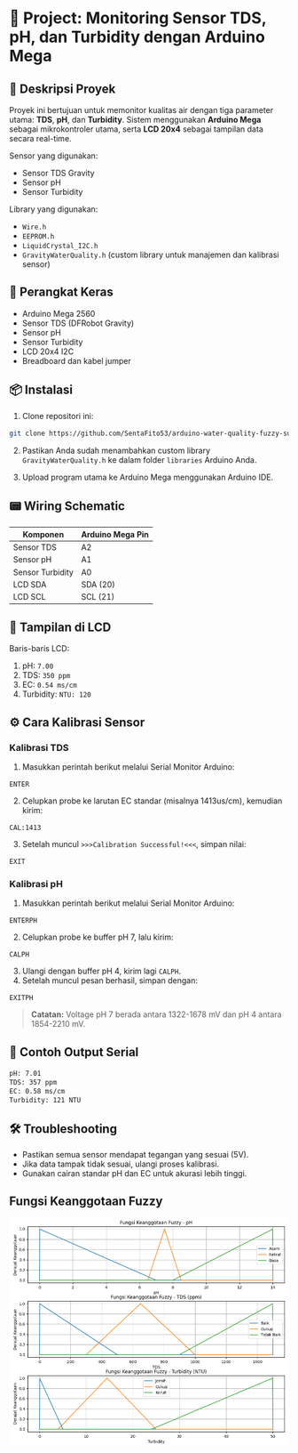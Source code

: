 # 📘 Project: Monitoring Sensor TDS, pH, dan Turbidity dengan Arduino Mega

## 🧾 Deskripsi Proyek

Proyek ini bertujuan untuk memonitor kualitas air dengan tiga parameter utama: **TDS**, **pH**, dan **Turbidity**. Sistem menggunakan **Arduino Mega** sebagai mikrokontroler utama, serta **LCD 20x4** sebagai tampilan data secara real-time.

Sensor yang digunakan:

* Sensor TDS Gravity
* Sensor pH
* Sensor Turbidity

Library yang digunakan:

* `Wire.h`
* `EEPROM.h`
* `LiquidCrystal_I2C.h`
* `GravityWaterQuality.h` (custom library untuk manajemen dan kalibrasi sensor)

## 🔧 Perangkat Keras

* Arduino Mega 2560
* Sensor TDS (DFRobot Gravity)
* Sensor pH
* Sensor Turbidity
* LCD 20x4 I2C
* Breadboard dan kabel jumper

## 📦 Instalasi

1. Clone repositori ini:

```bash
git clone https://github.com/SentaFito53/arduino-water-quality-fuzzy-sugeno-monitoring.git
```

2. Pastikan Anda sudah menambahkan custom library `GravityWaterQuality.h` ke dalam folder `libraries` Arduino Anda.

3. Upload program utama ke Arduino Mega menggunakan Arduino IDE.

## 📟 Wiring Schematic

| Komponen         | Arduino Mega Pin |
| ---------------- | ---------------- |
| Sensor TDS       | A2               |
| Sensor pH        | A1               |
| Sensor Turbidity | A0               |
| LCD SDA          | SDA (20)         |
| LCD SCL          | SCL (21)         |

## 🔎 Tampilan di LCD

Baris-baris LCD:

1. pH: `7.00`
2. TDS: `350 ppm`
3. EC: `0.54 ms/cm`
4. Turbidity: `NTU: 120`

## ⚙️ Cara Kalibrasi Sensor

### Kalibrasi TDS

1. Masukkan perintah berikut melalui Serial Monitor Arduino:

```
ENTER
```

2. Celupkan probe ke larutan EC standar (misalnya 1413us/cm), kemudian kirim:

```
CAL:1413
```

3. Setelah muncul `>>>Calibration Successful!<<<`, simpan nilai:

```
EXIT
```

### Kalibrasi pH

1. Masukkan perintah berikut melalui Serial Monitor Arduino:

```
ENTERPH
```

2. Celupkan probe ke buffer pH 7, lalu kirim:

```
CALPH
```

3. Ulangi dengan buffer pH 4, kirim lagi `CALPH`.
4. Setelah muncul pesan berhasil, simpan dengan:

```
EXITPH
```

> **Catatan:** Voltage pH 7 berada antara 1322-1678 mV dan pH 4 antara 1854-2210 mV.

## 🧪 Contoh Output Serial

```
pH: 7.01
TDS: 357 ppm
EC: 0.58 ms/cm
Turbidity: 121 NTU
```

## 🛠 Troubleshooting

* Pastikan semua sensor mendapat tegangan yang sesuai (5V).
* Jika data tampak tidak sesuai, ulangi proses kalibrasi.
* Gunakan cairan standar pH dan EC untuk akurasi lebih tinggi.

## Fungsi Keanggotaan Fuzzy
![Fungsi Keanggotaan Fuzzy](https://github.com/SentaFito53/arduino-water-quality-fuzzy-sugeno-monitoring/blob/main/Fungsi%20Keanggotaan.png)
